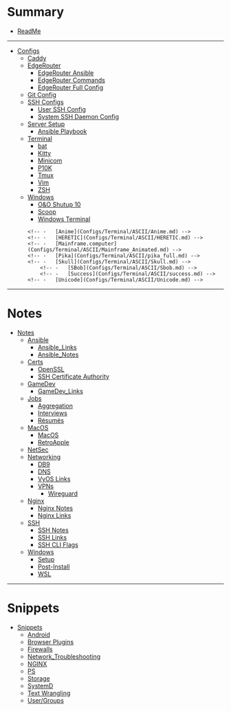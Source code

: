 # Summary

- [ReadMe](README.md)

* * *

- [Configs](Configs/README.md)
  - [Caddy](Configs/Caddy_conf.md)
    <!-- -   [SSHD_Config](Configs/sshd_config.md) -->
  - [EdgeRouter](Configs/EdgeRouter/README.md)
    - [EdgeRouter Ansible](Configs/EdgeRouter/Ansible.md)
    - [EdgeRouter Commands](Configs/EdgeRouter/EdgeRouter_Commands.md)
    - [EdgeRouter Full Config](Configs/EdgeRouter/EdgeRouter_Config.md)
  - [Git Config](Configs/Git.md)
  - [SSH Configs](Configs/SSH/README.md)
    - [User SSH Config](Configs/SSH/user.md)
    - [System SSH Daemon Config](Configs/SSH/sshd.md)
  - [Server Setup](Configs/Server_Setup/README.md)
    - [Ansible Playbook](Configs/Server_Setup/Ansible.md)
  - [Terminal](Configs/Terminal/README.md)
    - [bat](Configs/Terminal/bat_config.md)
    - [Kitty](Configs/Terminal/kitty_conf.md)
    - [Minicom](Configs/Terminal/Minicom.md)
    - [P10K](Configs/Terminal/p10k.md)
    - [Tmux](Configs/Terminal/tmux_conf.md)
    - [Vim](Configs/Terminal/vimrc.md)
    - [ZSH](Configs/Terminal/zshrc.md)
  - [Windows](Configs/Windows/README.md)
    - [O&O Shutup 10](Configs/Windows/ooshutup10.md)
    - [Scoop](Configs/Windows/Scoopfile.md)
    - [Windows Terminal](Configs/Windows/WindowsTerminal.md)
    <!-- -   [ASCII](Configs/Terminal/ASCII/README.md) -->
        <!-- -   [Anime](Configs/Terminal/ASCII/Anime.md) -->
        <!-- -   [HERETIC](Configs/Terminal/ASCII/HERETIC.md) -->
        <!-- -   [Mainframe.computer](Configs/Terminal/ASCII/Mainframe_Animated.md) -->
        <!-- -   [Pika](Configs/Terminal/ASCII/pika_full.md) -->
        <!-- -   [Skull](Configs/Terminal/ASCII/Skull.md) -->
            <!-- -   [SBob](Configs/Terminal/ASCII/Sbob.md) -->
            <!-- -   [Success](Configs/Terminal/ASCII/success.md) -->
        <!-- -   [Unicode](Configs/Terminal/ASCII/Unicode.md) -->

* * *

# Notes

- [Notes](Notes/README.md)
  - [Ansible](Notes/Ansible/README.md)
    - [Ansible_Links](Notes/Ansible/Ansible_Links.md)
    - [Ansible_Notes](Notes/Ansible/Ansible_Notes.md)
  - [Certs](Notes/Certs/README.md)
    - [OpenSSL](Notes/Certs/OpenSSL.md)
    - [SSH Certificate Authority](Notes/Certs/SSH-CA.md)
  - [GameDev](Notes/GameDev/README.md)
    - [GameDev_Links](Notes/GameDev/GameDev_Notes.md)
  - [Jobs](Notes/Jobs/README.md)
    - [Aggregation](Notes/Jobs/Boards.md)
    - [Interviews](Notes/Jobs/Interviews.md)
    - [Résumés](Notes/Jobs/Resume.md)
  - [MacOS](Notes/MacOS/README.md)
    - [MacOS](Notes/MacOS/MacOS.md)
    - [RetroApple](Notes/MacOS/RetroApple)
  - [NetSec](Notes/NetSec/README.md)
        <!-- -   [Apple](Notes/NetSec/AppleNetSec.md) -->
        <!-- -   [GHDB](Notes/NetSec/GHDB.md) -->
        <!-- -   [Encyption_Types](Notes/NetSec/Encryption_Types.md) -->
  - [Networking](Notes/Networking/README.md)
    - [DB9](Notes/Networking/DB9.md)
    - [DNS](Notes/Networking/DNS.md)
    - [VyOS Links](Notes/Networking/VyOS.md)
    - [VPNs](Notes/Networking/VPNs/README.md)
      - [Wireguard](Notes/Networking/VPNs/Wireguard.md)
  - [Nginx](Notes/Nginx/README.md)
    - [Nginx Notes](Notes/Nginx/Nginx_Notes.md)
    - [Nginx Links](Notes/Nginx/Nginx_Links.md)
  - [SSH](Notes/SSH/README.md)
    - [SSH Notes](Notes/SSH/SSH_Notes.md)
    - [SSH Links](Notes/SSH/SSH_Links.md)
    - [SSH CLI Flags](Notes/SSH/SSH_CLI_Flags.md)
  - [Windows](Notes/Windows/README.md)
    - [Setup](Notes/Windows/WinSetup.md)
    - [Post-Install](Notes/Windows/WinPostInstall.md)
    - [WSL](Notes/Windows/WSL.md)

* * *

# Snippets

- [Snippets](Snippets/README.md)
  - [Android](Snippets/Android.md)
  - [Browser Plugins](Snippets/Browsers.md)
    <!-- -   [MacOS](Snippets/MacOS.md) -->
  - [Firewalls](Snippets/Firewalls.md)
  - [Network_Troubleshooting](Snippets/Network_Troubleshooting.md)
  - [NGINX](Snippets/NGINX_Ref.md)
  - [PS](Snippets/ps_Ref.md)
  - [Storage](Snippets/Storage.md)
  - [SystemD](Snippets/SystemD.md)
  - [Text Wrangling](Snippets/Text_Wrangling.md)
  - [User/Groups](Snippets/Users_Groups.md)
    <!-- -   [UFW](Snippets/UFW.md) -->
    <!-- -   [Windows](Snippets/Windows.md) -->
